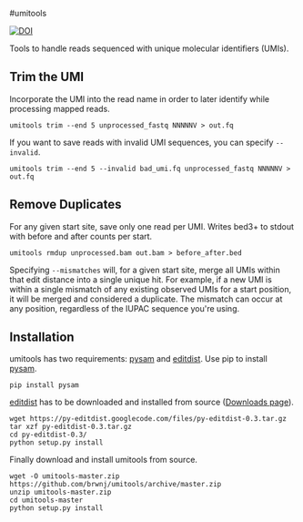 #umitools

[![DOI](https://zenodo.org/badge/19296/brwnj/umitools.svg)](https://zenodo.org/badge/latestdoi/19296/brwnj/umitools)

Tools to handle reads sequenced with unique molecular identifiers (UMIs).

## Trim the UMI

Incorporate the UMI into the read name in order to later identify while
processing mapped reads.

```
umitools trim --end 5 unprocessed_fastq NNNNNV > out.fq
```

If you want to save reads with invalid UMI sequences, you can specify `--invalid`.

```
umitools trim --end 5 --invalid bad_umi.fq unprocessed_fastq NNNNNV > out.fq
```

## Remove Duplicates

For any given start site, save only one read per UMI. Writes bed3+ to stdout
with before and after counts per start.

```
umitools rmdup unprocessed.bam out.bam > before_after.bed
```

Specifying `--mismatches` will, for a given start site, merge all UMIs within that
edit distance into a single unique hit. For example, if a new UMI is within a single
mismatch of any existing observed UMIs for a start position, it will be merged and
considered a duplicate. The mismatch can occur at any position, regardless of the
IUPAC sequence you're using.

## Installation

umitools has two requirements: [pysam][] and [editdist][].
Use pip to install [pysam].

```
pip install pysam
```

[editdist] has to be downloaded and installed from source ([Downloads page][editdist-download]).

```
wget https://py-editdist.googlecode.com/files/py-editdist-0.3.tar.gz
tar xzf py-editdist-0.3.tar.gz
cd py-editdist-0.3/
python setup.py install
```

Finally download and install umitools from source.

```
wget -O umitools-master.zip https://github.com/brwnj/umitools/archive/master.zip
unzip umitools-master.zip
cd umitools-master
python setup.py install
```

[pysam]: https://pypi.python.org/pypi/pysam
[editdist]: https://pypi.python.org/pypi/editdist/0.1
[editdist-download]: https://code.google.com/p/py-editdist/downloads/list
